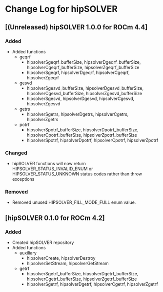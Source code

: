 # Change Log for hipSOLVER


## [(Unreleased) hipSOLVER 1.0.0 for ROCm 4.4]
### Added
- Added functions
  - geqrf
    - hipsolverSgeqrf_bufferSize, hipsolverDgeqrf_bufferSize, hipsolverCgeqrf_bufferSize, hipsolverZgeqrf_bufferSize
    - hipsolverSgeqrf, hipsolverDgeqrf, hipsolverCgeqrf, hipsolverZgeqrf
  - gesvd
    - hipsolverSgesvd_bufferSize, hipsolverDgesvd_bufferSize, hipsolverCgesvd_bufferSize, hipsolverZgesvd_bufferSize
    - hipsolverSgesvd, hipsolverDgesvd, hipsolverCgesvd, hipsolverZgesvd
  - getrs
    - hipsolverSgetrs, hipsolverDgetrs, hipsolverCgetrs, hipsolverZgetrs
  - potrf
    - hipsolverSpotrf_bufferSize, hipsolverDpotrf_bufferSize, hipsolverCpotrf_bufferSize, hipsolverZpotrf_bufferSize
    - hipsolverSpotrf, hipsolverDpotrf, hipsolverCpotrf, hipsolverZpotrf

### Changed
- hipSOLVER functions will now return HIPSOLVER_STATUS_INVALID_ENUM or HIPSOLVER_STATUS_UNKNOWN status codes rather than throw exceptions

### Removed
- Removed unused HIPSOLVER_FILL_MODE_FULL enum value.


## [hipSOLVER 0.1.0 for ROCm 4.2]
### Added
- Created hipSOLVER repository
- Added functions
  - auxiliary
    - hipsolverCreate, hipsolverDestroy
    - hipsolverSetStream, hipsolverGetStream
  - getrf
    - hipsolverSgetrf_bufferSize, hipsolverDgetrf_bufferSize, hipsolverCgetrf_bufferSize, hipsolverZgetrf_bufferSize
    - hipsolverSgetrf, hipsolverDgetrf, hipsolverCgetrf, hipsolverZgetrf
